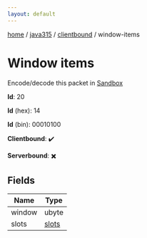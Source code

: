```yaml
---
layout: default
---
```


[home](/)  /  [java315](/protocol/java315)  /  [clientbound](/protocol/java315/clientbound)  /  window-items

# Window items

Encode/decode this packet in [Sandbox](../../../sandbox/java315#clientbound.window_items)

**Id**: 20

**Id** (hex): 14

**Id** (bin): 00010100

**Clientbound**: ✔️

**Serverbound**: ✖️

## Fields

Name | Type
---|---
window | ubyte
slots | [slots](/protocol/java315/arrays)

